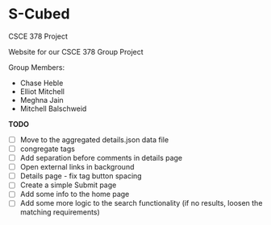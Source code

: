 # S-Cubed
CSCE 378 Project

Website for our CSCE 378 Group Project

Group Members:
 * Chase Heble
 * Elliot Mitchell
 * Meghna Jain
 * Mitchell Balschweid



**TODO**
- [ ] Move to the aggregated details.json data file
- [ ] congregate tags
- [ ] Add separation before comments in details page
- [ ] Open external links in background
- [ ] Details page - fix tag button spacing
- [ ] Create a simple Submit page
- [ ] Add some info to the home page
- [ ] Add some more logic to the search functionality (if no results, loosen the matching requirements)

